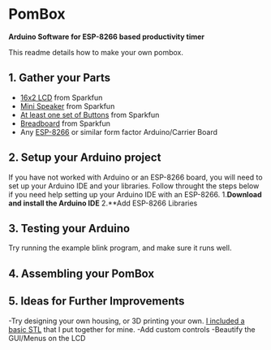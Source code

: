 # PomBox
**Arduino Software for ESP-8266 based productivity timer**

This readme details how to make your own pombox.

## 1. Gather your Parts

 - [16x2 LCD](https://www.sparkfun.com/products/16397) from Sparkfun
 - [Mini Speaker](https://www.sparkfun.com/products/7950) from Sparkfun
 - [At least one set of Buttons](https://www.sparkfun.com/products/15326) from Sparkfun
 - [Breadboard](https://www.sparkfun.com/products/12615) from Sparkfun
 - Any [ESP-8266](https://www.amazon.com/HiLetgo-Internet-Development-Wireless-Micropython/dp/B010O1G1ES) or similar form factor Arduino/Carrier Board

## 2. Setup your Arduino project
 If you have not worked with Arduino or an ESP-8266 board, you will need to set up your Arduino IDE and your libraries.
 Follow throught the steps below if you need help setting up your Arduino IDE with an ESP-8266.
1.**Download and install the Arduino IDE**
2.**Add ESP-8266 Libraries
 
## 3. Testing your Arduino
 Try running the example blink program, and make sure it runs well.

## 4. Assembling your PomBox

## 5. Ideas for Further Improvements
 -Try designing your own housing, or 3D printing your own. [I included a basic STL](https://github.com/CameronTrumpy/PomBox/model) that I put together for mine.
 -Add custom controls
 -Beautify the GUI/Menus on the LCD
